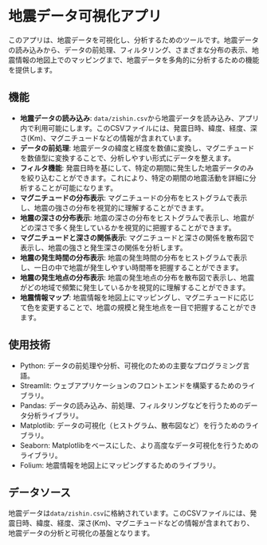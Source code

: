 # 地震データ可視化アプリ

このアプリは、地震データを可視化し、分析するためのツールです。地震データの読み込みから、データの前処理、フィルタリング、さまざまな分布の表示、地震情報の地図上でのマッピングまで、地震データを多角的に分析するための機能を提供します。

## 機能

- **地震データの読み込み**: `data/zishin.csv`から地震データを読み込み、アプリ内で利用可能にします。このCSVファイルには、発震日時、緯度、経度、深さ(Km)、マグニチュードなどの情報が含まれています。
- **データの前処理**: 地震データの緯度と経度を数値に変換し、マグニチュードを数値型に変換することで、分析しやすい形式にデータを整えます。
- **フィルタ機能**: 発震日時を基にして、特定の期間に発生した地震データのみを絞り込むことができます。これにより、特定の期間の地震活動を詳細に分析することが可能になります。
- **マグニチュードの分布表示**: マグニチュードの分布をヒストグラムで表示し、地震の強さの分布を視覚的に理解することができます。
- **地震の深さの分布表示**: 地震の深さの分布をヒストグラムで表示し、地震がどの深さで多く発生しているかを視覚的に把握することができます。
- **マグニチュードと深さの関係表示**: マグニチュードと深さの関係を散布図で表示し、地震の強さと発生深さの関係を分析します。
- **地震の発生時間の分布表示**: 地震の発生時間の分布をヒストグラムで表示し、一日の中で地震が発生しやすい時間帯を把握することができます。
- **地震の発生地点の分布表示**: 地震の発生地点の分布を散布図で表示し、地震がどの地域で頻繁に発生しているかを視覚的に理解することができます。
- **地震情報マップ**: 地震情報を地図上にマッピングし、マグニチュードに応じて色を変更することで、地震の規模と発生地点を一目で把握することができます。

## 使用技術

- Python: データの前処理や分析、可視化のための主要なプログラミング言語。
- Streamlit: ウェブアプリケーションのフロントエンドを構築するためのライブラリ。
- Pandas: データの読み込み、前処理、フィルタリングなどを行うためのデータ分析ライブラリ。
- Matplotlib: データの可視化（ヒストグラム、散布図など）を行うためのライブラリ。
- Seaborn: Matplotlibをベースにした、より高度なデータ可視化を行うためのライブラリ。
- Folium: 地震情報を地図上にマッピングするためのライブラリ。

## データソース

地震データは`data/zishin.csv`に格納されています。このCSVファイルには、発震日時、緯度、経度、深さ(Km)、マグニチュードなどの情報が含まれており、地震データの分析と可視化の基盤となります。
